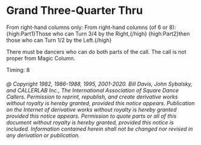 
# Grand Three-Quarter Thru

From right-hand columns only:
From right-hand columns (of 6 or 8):
{high:Part1}Those who can Turn 3/4 by the Right,{/high}
{high:Part2}then those who can Turn 1/2 by the Left.{/high}

There must be dancers who can do both parts of the call. The call is not proper from Magic Column.

Timing: 8

###### @ Copyright 1982, 1986-1988, 1995, 2001-2020. Bill Davis, John Sybalsky, and CALLERLAB Inc., The International Association of Square Dance Callers. Permission to reprint, republish, and create derivative works without royalty is hereby granted, provided this notice appears. Publication on the Internet of derivative works without royalty is hereby granted provided this notice appears. Permission to quote parts or all of this document without royalty is hereby granted, provided this notice is included. Information contained herein shall not be changed nor revised in any derivation or publication.
